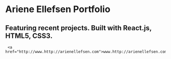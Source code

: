 # Ariene Ellefsen Portfolio
## Featuring recent projects. Built with React.js, HTML5, CSS3.
     <a href="http://www.http://arienellefsen.com">www.http://arienellefsen.com</a>

